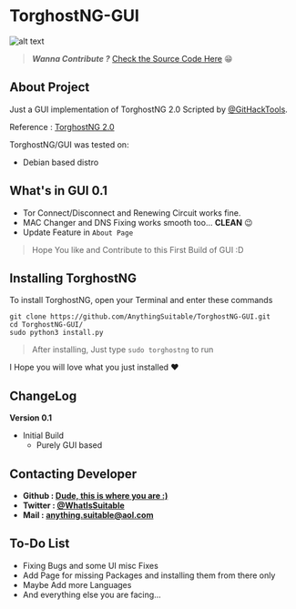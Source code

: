 # TorghostNG-GUI

![alt text](https://pbs.twimg.com/profile_banners/1395357683734048771/1622822650/600x200 "TorghostNG-GUI")

> ***Wanna Contribute ?*** [Check the Source Code Here](https://github.com/AnythingSuitable/TorghostNg-SRC "GUI Source Code") :grin:

## About Project
Just a GUI implementation of TorghostNG 2.0 Scripted by [@GitHackTools](https://github.com/GitHackTools "GitHackTools").

Reference : [TorghostNG 2.0](https://github.com/GitHackTools/TorghostNG/ "TorghostNG GitHub")

TorghostNG/GUI was tested on:
* Debian based distro

## What's in GUI 0.1

* Tor Connect/Disconnect and Renewing Circuit works fine.
* MAC Changer and DNS Fixing works smooth too... **CLEAN** :wink:
* Update Feature in `About Page`

> Hope You like and Contribute to this First Build of GUI :D

## Installing TorghostNG

To install TorghostNG, open your Terminal and enter these commands

```
git clone https://github.com/AnythingSuitable/TorghostNG-GUI.git
cd TorghostNG-GUI/
sudo python3 install.py
```

> After installing, Just type `sudo torghostng` to run

I Hope you will love what you just installed :hearts:

## ChangeLog

**Version 0.1**
* Initial Build
    * Purely GUI based 

## Contacting Developer

* **Github : [Dude, this is where you are :)](https://github.com/AnythingSuitable "@AnythingSuitable's GitHub")**
* **Twitter : [@WhatIsSuitable](https://twitter.com/WhatIsSuitable "@WhatIsSuitable")**
* **Mail : anything.suitable@aol.com**

## To-Do List

* Fixing Bugs and some UI misc Fixes
* Add Page for missing Packages and installing them from there only
* Maybe Add more Languages
* And everything else you are facing...
